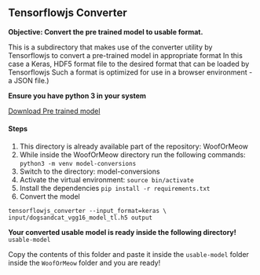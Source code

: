 ## Tensorflowjs Converter

**Objective: Convert the pre trained model to usable format.**

This is a subdirectory that makes use of the converter utility by Tensorflowjs to convert a pre-trained model in appropriate format
    In this case a Keras, HDF5 format file
to the desired format that can be loaded by Tensorflowjs
    Such a format is optimized for use in a browser environment - a JSON file.)

**Ensure you have python 3 in your system**

[Download Pre trained model](https://www.kaggleusercontent.com/kf/5741792/eyJhbGciOiJkaXIiLCJlbmMiOiJBMTI4Q0JDLUhTMjU2In0..l1RXBI6Fph39HBE-HS5ZNQ.4B52AcYeIOl8ymNcAl1avgL5PhlbjlgoK6_3_gAWxAOmppdYVtdsQJ3TB_UoDWvgxSDEAYU4VLD2pYMmokfHzCC8ablMw0ym8B1PRsxE_gtk0zk6RdpjbmkYBb1kUWvLDlNnGDu4l0gan8vYvqGKxzUjHrHYEOQg3NQR8e4UT6w.s7adp_6-sQl29QLyQZVJsA/dogsandcat_vgg16_model_tl.h5)

#### Steps
1. This directory is already available part of the repository: WoofOrMeow
2. While inside the WoofOrMeow directory run the following commands:
`python3 -m venv model-conversions`
3. Switch to the directory: model-conversions
4. Activate the virtual environment:
`source bin/activate`
5. Install the dependencies
`pip install -r requirements.txt`
6. Convert the model
```
tensorflowjs_converter --input_format=keras \
input/dogsandcat_vgg16_model_tl.h5 output
```

**Your converted usable model is ready inside the following directory!**
`usable-model`

Copy the contents of this folder and paste it inside the `usable-model` folder inside the `WoofOrMeow` folder and you are ready! 